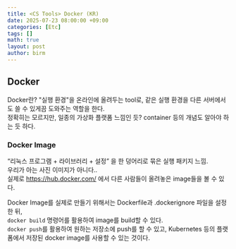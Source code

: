 ```yaml
---
title: <CS Tools> Docker (KR)
date: 2025-07-23 08:00:00 +09:00
categories: [Etc]
tags: []       
math: true
layout: post
author: birm
---
```


## Docker
Docker란? "실행 환경"을 온라인에 올려두는 tool로, 같은 실행 환경을 다른 서버에서도 쓸 수 있게끔 도와주는 역할을 한다.             
정확히는 모르지만, 일종의 가상화 플랫폼 느낌인 듯? container 등의 개념도 알아야 하는 듯 하다.              

### Docker Image
“리눅스 프로그램 + 라이브러리 + 설정” 을 한 덩어리로 묶은 실행 패키지 느낌.              
우리가 아는 사진 이미지가 아니다..        
실제로 https://hub.docker.com/ 에서 다른 사람들이 올려놓은 image들을 볼 수 있다.           

Docker Image를 실제로 만들기 위해서는 Dockerfile과 .dockerignore 파일을 설정한 뒤,         
`docker build` 명령어를 활용하여 image를 build할 수 있다.          
`docker push`를 활용하여 원하는 저장소에 push를 할 수 있고, Kubernetes 등의 플랫폼에서 저장된 docker image를 사용할 수 있는 것이다.               
